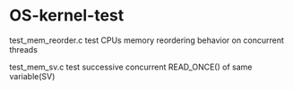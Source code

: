 # OS-kernel-test

test_mem_reorder.c  test CPUs memory reordering behavior on concurrent threads

test_mem_sv.c       test successive concurrent READ_ONCE() of same variable(SV)

